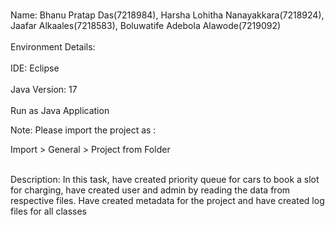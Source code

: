 <br>Name: Bhanu Pratap Das(7218984), Harsha Lohitha Nanayakkara(7218924), Jaafar Alkaales(7218583), Boluwatife Adebola Alawode(7219092)</br>
<br>Environment Details:</br>
<br>IDE: Eclipse</br>
<br>Java Version: 17</br>
<br>Run as Java Application</br>
<p>Note: Please import the project as :

Import > General > Project from Folder</p>
<br>Description: In this task, have created priority queue for cars to book a slot for charging, have created user and admin by reading the data from respective files. Have created metadata for the project and have created log files for all classes</br>

